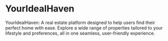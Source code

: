 # YourIdealHaven
YourIdealHaven: A real estate platform designed to help users find their perfect home with ease. Explore a wide range of properties tailored to your lifestyle and preferences, all in one seamless, user-friendly experience.
